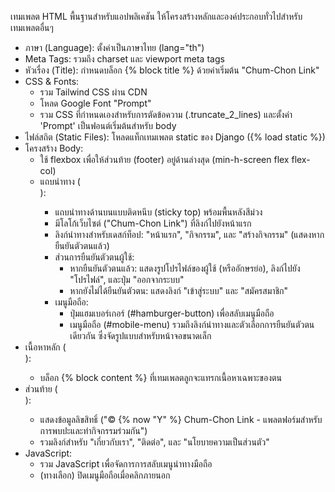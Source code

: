 เทมเพลต HTML พื้นฐานสำหรับแอปพลิเคชัน ให้โครงสร้างหลักและองค์ประกอบทั่วไปสำหรับเทมเพลตอื่นๆ

- ภาษา (Language): ตั้งค่าเป็นภาษาไทย (lang="th")
- Meta Tags: รวมถึง charset และ viewport meta tags
- หัวเรื่อง (Title): กำหนดบล็อก {% block title %} ด้วยค่าเริ่มต้น "Chum-Chon Link"
- CSS & Fonts:
    - รวม Tailwind CSS ผ่าน CDN
    - โหลด Google Font "Prompt"
    - รวม CSS ที่กำหนดเองสำหรับการตัดข้อความ (.truncate_2_lines) และตั้งค่า 'Prompt' เป็นฟอนต์เริ่มต้นสำหรับ body
- ไฟล์สถิต (Static Files): โหลดแท็กเทมเพลต static ของ Django ({% load static %})
- โครงสร้าง Body:
    - ใช้ flexbox เพื่อให้ส่วนท้าย (footer) อยู่ด้านล่างสุด (min-h-screen flex flex-col)
    - แถบนำทาง (<nav>):
        - แถบนำทางด้านบนแบบติดหนึบ (sticky top) พร้อมพื้นหลังสีม่วง
        - มีโลโก้เว็บไซต์ ("Chum-Chon Link") ที่ลิงก์ไปยังหน้าแรก
        - ลิงก์นำทางสำหรับเดสก์ท็อป: "หน้าแรก", "กิจกรรม", และ "สร้างกิจกรรม" (แสดงหากยืนยันตัวตนแล้ว)
        - ส่วนการยืนยันตัวตนผู้ใช้:
            - หากยืนยันตัวตนแล้ว: แสดงรูปโปรไฟล์ของผู้ใช้ (หรืออักษรย่อ), ลิงก์ไปยัง "โปรไฟล์", และปุ่ม "ออกจากระบบ"
            - หากยังไม่ได้ยืนยันตัวตน: แสดงลิงก์ "เข้าสู่ระบบ" และ "สมัครสมาชิก"
        - เมนูมือถือ:
            - ปุ่มแฮมเบอร์เกอร์ (#hamburger-button) เพื่อสลับเมนูมือถือ
            - เมนูมือถือ (#mobile-menu) รวมถึงลิงก์นำทางและตัวเลือกการยืนยันตัวตนเดียวกัน ซึ่งจัดรูปแบบสำหรับหน้าจอขนาดเล็ก
- เนื้อหาหลัก (<main>):
    - บล็อก {% block content %} ที่เทมเพลตลูกจะแทรกเนื้อหาเฉพาะของตน
- ส่วนท้าย (<footer>):
    - แสดงข้อมูลลิขสิทธิ์ ("© {% now "Y" %} Chum-Chon Link - แพลตฟอร์มสำหรับการพบปะและทำกิจกรรมร่วมกัน")
    - รวมลิงก์สำหรับ "เกี่ยวกับเรา", "ติดต่อ", และ "นโยบายความเป็นส่วนตัว"
- JavaScript:
    - รวม JavaScript เพื่อจัดการการสลับเมนูนำทางมือถือ
    - (ทางเลือก) ปิดเมนูมือถือเมื่อคลิกภายนอก